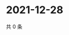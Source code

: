 # 2021-12-28

共 0 条

<!-- BEGIN WEIBO -->
<!-- 最后更新时间 Tue Dec 28 2021 17:12:28 GMT+0800 (China Standard Time) -->

<!-- END WEIBO -->
